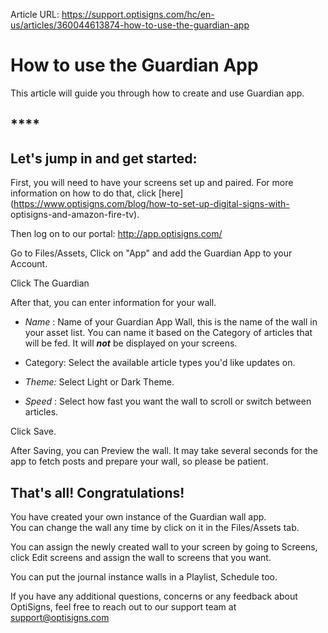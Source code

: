 Article URL: https://support.optisigns.com/hc/en-us/articles/360044613874-how-to-use-the-guardian-app

# How to use the Guardian App

This article will guide you through how to create and use Guardian app.

## ****

## **Let's jump in and get started:**

First, you will need to have your screens set up and paired. For more
information on how to do that, click
[here](https://www.optisigns.com/blog/how-to-set-up-digital-signs-with-
optisigns-and-amazon-fire-tv).

Then log on to our portal: <http://app.optisigns.com/>

Go to Files/Assets, Click on "App" and add the Guardian App to your Account.

Click The Guardian

After that, you can enter information for your wall.

  * _Name_ : Name of your Guardian App Wall, this is the name of the wall in your asset list. You can name it based on the Category of articles that will be fed. It will  _**not**_ be displayed on your screens.

  * Category: Select the available article types you'd like updates on.
  * _Theme:_ Select Light or Dark Theme.
  * _Speed_ : Select how fast you want the wall to scroll or switch between articles.

Click Save.

  
After Saving, you can Preview the wall. It may take several seconds for the
app to fetch posts and prepare your wall, so please be patient.  
  

## **That's all! Congratulations!**

You have created your own instance of the Guardian wall app.  
You can change the wall any time by click on it in the Files/Assets tab.

You can assign the newly created wall to your screen by going to Screens,
click Edit screens and assign the wall to screens that you want.

You can put the journal instance walls in a Playlist, Schedule too.

If you have any additional questions, concerns or any feedback about
OptiSigns, feel free to reach out to our support team at
[support@optisigns.com](mailto:support@optisigns.com)

